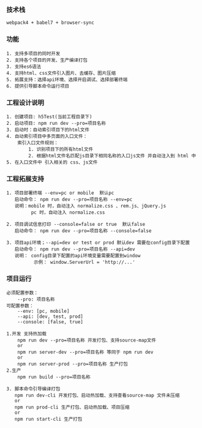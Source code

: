 
### 技术栈
    webpack4 + babel7 + browser-sync


### 功能
    1. 支持多项目的同时开发
    2. 支持各个项目的开发、生产编译打包
    3. 支持es6语法
    4. 支持html、css文件引入图片、去缓存、图片压缩
    5. 拓展支持：选择api环境、选择开启调试、选择部署终端
    6. 提供引导脚本命令运行项目

   
### 工程设计说明
    1. 创建项目: h5Test(当前工程目录下)
    2. 启动项目: npm run dev --pro=项目名称 
    3. 启动时：自动索引项目下的html文件
    4. 自动索引项目中多页面的入口文件：
        索引入口文件规则：
            1. 识别项目下的所有html文件
            2. 根据html文件名匹配js目录下相同名称的入口js文件 并自动注入到 html 中
    5. 在入口文件中 引入相关的 css、js文件

### 工程拓展支持
    1. 项目部署终端 --env=pc or mobile  默认pc
       启动命令： npm run dev --pro=项目名称 --env=pc
       说明：mobile 时，自动注入 normalize.css 、rem.js、jQuery.js
             pc 时，自动注入 normalize.css
             
    2. 项目调试信息打印 --console=false or true  默认false
       启动命令： npm run dev --pro=项目名称 --console=false
    
    3. 项目api环境；--api=dev or test or prod 默认dev 需要在config目录下配置
       启动命令： npm run dev --pro=项目名称 --api=dev
       说明： config目录下配置的api环境变量需要配置到window
              示例： window.ServerUrl = 'http://...'

 
### 项目运行
    必须配置参数：
        --pro: 项目名称
    可配置参数： 
        --env: [pc, mobile]
        --api: [dev, test, prod]
        --console: [false, true]
        
    1.开发 支持热加载
        npm run dev --pro=项目名称 开发打包、支持source-map文件
        or
        npm run server-dev --pro=项目名称 等同于 npm run dev
        or
        npm run server-prod --pro=项目名称 生产打包
    2.生产 
        npm run build --pro=项目名称
        
    3. 脚本命令引导编译打包
       npm run dev-cli 开发打包、启动热加载、支持查看source-map 文件未压缩
       or
       npm run prod-cli 生产打包、启动热加载、项目压缩
       or
       npm run start-cli 生产打包
